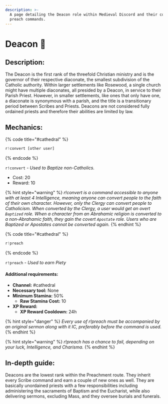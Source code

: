 ```yaml
---
description: >-
  A page detailing the Deacon role within Medieval Discord and their convert and
  preach commands.
---
```


# Deacon 📿

## Description:

The Deacon is the first rank of the threefold Christian ministry and is the governor of their respective diaconate, the smallest subdivision of the Catholic authority. Within larger settlements like Rosewood, a single church might have multiple diaconates, all presided by a Deacon, in service to their Parish Priest. However, in smaller settlements, like ones that only have one, a diaconate is synonymous with a parish, and the title is a transitionary period between Scribes and Priests. Deacons are not considered fully ordained priests and therefore their abilities are limited by law.

## Mechanics:

{% code title="\#cathedral" %}
```javascript
r!convert [other user]
```
{% endcode %}

`r!convert` - _Used to Baptize non-Catholics._

* Cost: 20
* Reward: 10

{% hint style="warning" %}
_r!convert is a command accessible to anyone with at least 4 Intelligence, meaning anyone can convert people to the faith of their own character. However, only the Clergy can convert people to Catholicism. When converted by the Clergy, a user would get an overt `Baptized` role. When a character from an Abrahamic religion is converted to a non-Abrahamic faith, they gain the covert `Apostate` role. Users who are Baptized or Apostates cannot be converted again._
{% endhint %}

{% code title="\#cathedral" %}
```javascript
r!preach
```
{% endcode %}

`r!preach` - _Used to earn Piety_

#### Additional requirements:

* **Channel:** \#cathedral
* **Necessary tool:** None
* **Minimum Stamina:** 50%
  * **Raw Stamina Cost:** 10
* **XP Reward:** 
  * **XP Reward Cooldown:** 24h

{% hint style="danger" %}
_Every use of r!preach must be accompanied by an original sermon along with it IC, preferably before the command is used._
{% endhint %}

{% hint style="warning" %}
_r!preach has a chance to fail, depending on your luck, Intelligence, and Charisma._
{% endhint %}

## In-depth guide:

Deacons are the lowest rank within the Preachment route. They inherit every Scribe command and earn a couple of new ones as well. They are basically unordained priests with a few responsibilities including administering the sacraments of Baptism and the Eucharist, while also delivering sermons, excluding Mass, and they oversee burials and funerals.

